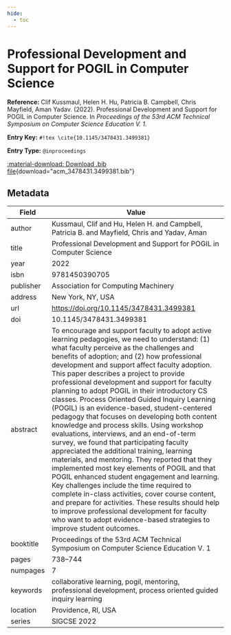 ```yaml
---
hide:
  - toc
---
```


# Professional Development and Support for POGIL in Computer Science

**Reference:** Clif Kussmaul, Helen H. Hu, Patricia B. Campbell, Chris Mayfield, Aman Yadav. (2022). Professional Development and Support for POGIL in Computer Science. In *Proceedings of the 53rd ACM Technical Symposium on Computer Science Education V. 1*.

<div class="grid" markdown="1">

**Entry Key:** `#!tex \cite{10.1145/3478431.3499381}`

**Entry Type:** `@inproceedings`

</div>

[:material-download: Download .bib file](acm_3478431.3499381.bib){download="acm_3478431.3499381.bib"}

## Metadata

Field | Value
------|------
author | Kussmaul, Clif and Hu, Helen H. and Campbell, Patricia B. and Mayfield, Chris and Yadav, Aman
title | Professional Development and Support for POGIL in Computer Science
year | 2022
isbn | 9781450390705
publisher | Association for Computing Machinery
address | New York, NY, USA
url | https://doi.org/10.1145/3478431.3499381
doi | 10.1145/3478431.3499381
abstract | To encourage and support faculty to adopt active learning pedagogies, we need to understand: (1) what faculty perceive as the challenges and benefits of adoption; and (2) how professional development and support affect faculty adoption. This paper describes a project to provide professional development and support for faculty planning to adopt POGIL in their introductory CS classes. Process Oriented Guided Inquiry Learning (POGIL) is an evidence-based, student-centered pedagogy that focuses on developing both content knowledge and process skills. Using workshop evaluations, interviews, and an end-of-term survey, we found that participating faculty appreciated the additional training, learning materials, and mentoring. They reported that they implemented most key elements of POGIL and that POGIL enhanced student engagement and learning. Key challenges include the time required to complete in-class activities, cover course content, and prepare for activities. These results should help to improve professional development for faculty who want to adopt evidence-based strategies to improve student outcomes.
booktitle | Proceedings of the 53rd ACM Technical Symposium on Computer Science Education V. 1
pages | 738–744
numpages | 7
keywords | collaborative learning, pogil, mentoring, professional development, process oriented guided inquiry learning
location | Providence, RI, USA
series | SIGCSE 2022
